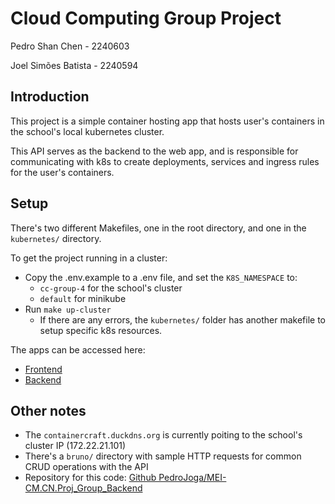 # Cloud Computing Group Project
Pedro Shan Chen - 2240603

Joel Simões Batista - 2240594

## Introduction
This project is a simple container hosting app that hosts user's containers in the school's local kubernetes cluster.

This API serves as the backend to the web app, and is responsible for communicating with k8s to create deployments, services and ingress rules for the user's containers.

## Setup
There's two different Makefiles, one in the root directory, and one in the `kubernetes/` directory.

To get the project running in a cluster:
- Copy the .env.example to a .env file, and set the `K8S_NAMESPACE` to:
    - `cc-group-4` for the school's cluster
    - `default` for minikube
- Run `make up-cluster`
    - If there are any errors, the `kubernetes/` folder has another makefile to setup specific k8s resources.



The apps can be accessed here:
- [Frontend](http://containercraft.duckdns.org)
- [Backend](http://api.containercraft.duckdns.org)

## Other notes
- The `containercraft.duckdns.org` is currently poiting to the school's cluster IP (172.22.21.101)
- There's a `bruno/` directory with sample HTTP requests for common CRUD operations with the API
- Repository for this code: [Github PedroJoga/MEI-CM.CN.Proj_Group_Backend](https://github.com/PedroJoga/MEI-CM.CN.Proj_Group_Backend)